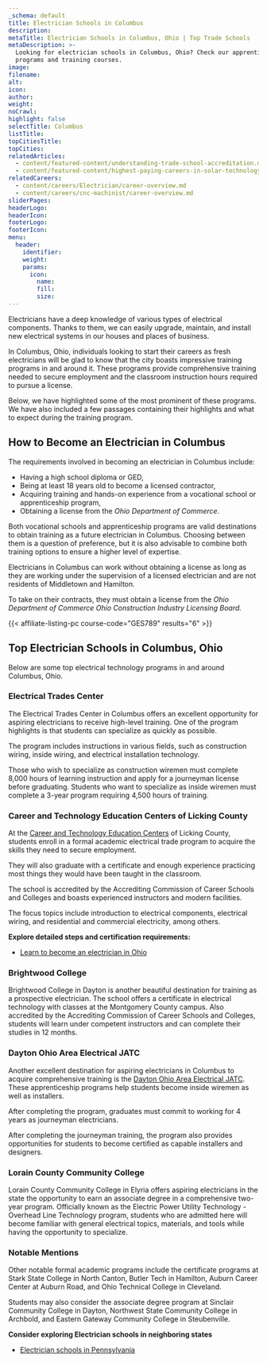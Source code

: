 ```yaml
---
_schema: default
title: Electrician Schools in Columbus
description:
metaTitle: Electrician Schools in Columbus, Ohio | Top Trade Schools
metaDescription: >-
  Looking for electrician schools in Columbus, Ohio? Check our apprenticeship
  programs and training courses.
image:
filename:
alt:
icon:
author:
weight:
noCrawl:
highlight: false
selectTitle: Columbus
listTitle:
topCitiesTitle:
topCities:
relatedArticles:
  - content/featured-content/understanding-trade-school-accreditation.md
  - content/featured-content/highest-paying-careers-in-solar-technology.md
relatedCareers:
  - content/careers/Electrician/career-overview.md
  - content/careers/cnc-machinist/career-overview.md
sliderPages:
headerLogo:
headerIcon:
footerLogo:
footerIcon:
menu:
  header:
    identifier:
    weight:
    params:
      icon:
        name:
        fill:
        size:
---
```

Electricians have a deep knowledge of various types of electrical components. Thanks to them, we can easily upgrade, maintain, and install new electrical systems in our houses and places of business.

In Columbus, Ohio, individuals looking to start their careers as fresh electricians will be glad to know that the city boasts impressive training programs in and around it. These programs provide comprehensive training needed to secure employment and the classroom instruction hours required to pursue a license.

Below, we have highlighted some of the most prominent of these programs. We have also included a few passages containing their highlights and what to expect during the training program.

## **How to Become an Electrician in Columbus**

The requirements involved in becoming an electrician in Columbus include:

* Having a high school diploma or GED,
* Being at least 18 years old to become a licensed contractor,
* Acquiring training and hands-on experience from a vocational school or apprenticeship program,
* Obtaining a license from the *Ohio Department of Commerce*.

Both vocational schools and apprenticeship programs are valid destinations to obtain training as a future electrician in Columbus. Choosing between them is a question of preference, but it is also advisable to combine both training options to ensure a higher level of expertise.

Electricians in Columbus can work without obtaining a license as long as they are working under the supervision of a licensed electrician and are not residents of Middletown and Hamilton.

To take on their contracts, they must obtain a license from the *Ohio Department of Commerce Ohio Construction Industry Licensing Board.*

{{< affiliate-listing-pc course-code="GES789" results="6" >}}

## **Top Electrician Schools in Columbus, Ohio**

Below are some top electrical technology programs in and around Columbus, Ohio.

### **Electrical Trades Center**

The Electrical Trades Center in Columbus offers an excellent opportunity for aspiring electricians to receive high-level training. One of the program highlights is that students can specialize as quickly as possible.

The program includes instructions in various fields, such as construction wiring, inside wiring, and electrical installation technology.

Those who wish to specialize as construction wiremen must complete 8,000 hours of learning instruction and apply for a journeyman license before graduating. Students who want to specialize as inside wiremen must complete a 3-year program requiring 4,500 hours of training.

### **Career and Technology Education Centers of Licking County**

At the [Career and Technology Education Centers](https://www.c-tec.edu/) of Licking County, students enroll in a formal academic electrical trade program to acquire the skills they need to secure employment.

They will also graduate with a certificate and enough experience practicing most things they would have been taught in the classroom.

The school is accredited by the Accrediting Commission of Career Schools and Colleges and boasts experienced instructors and modern facilities.

The focus topics include introduction to electrical components, electrical wiring, and residential and commercial electricity, among others.

**Explore detailed steps and certification requirements:**

* [Learn to become an electrician in Ohio](https://toptradeschools.com/near-you/electrician/ohio/.)

### **Brightwood College**

Brightwood College in Dayton is another beautiful destination for training as a prospective electrician. The school offers a certificate in electrical technology with classes at the Montgomery County campus. Also accredited by the Accrediting Commission of Career Schools and Colleges, students will learn under competent instructors and can complete their studies in 12 months.

### **Dayton Ohio Area Electrical JATC**

Another excellent destination for aspiring electricians in Columbus to acquire comprehensive training is the [Dayton Ohio Area Electrical JATC](http://www.82jatc.com/). These apprenticeship programs help students become inside wiremen as well as installers.

After completing the program, graduates must commit to working for 4 years as journeyman electricians.

After completing the journeyman training, the program also provides opportunities for students to become certified as capable installers and designers.

### **Lorain County Community College**

Lorain County Community College in Elyria offers aspiring electricians in the state the opportunity to earn an associate degree in a comprehensive two-year program. Officially known as the Electric Power Utility Technology - Overhead Line Technology program, students who are admitted here will become familiar with general electrical topics, materials, and tools while having the opportunity to specialize.

### **Notable Mentions**

Other notable formal academic programs include the certificate programs at Stark State College in North Canton, Butler Tech in Hamilton, Auburn Career Center at Auburn Road, and Ohio Technical College in Cleveland.

Students may also consider the associate degree program at Sinclair Community College in Dayton, Northwest State Community College in Archbold, and Eastern Gateway Community College in Steubenville.

**Consider exploring Electrician schools in neighboring states**

* [Electrician schools in Pennsylvania](https://toptradeschools.com/near-you/electrician/pennsylvania/)